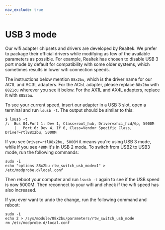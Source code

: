 ```yaml
---
nav_exclude: true
---
```


# USB 3 mode

Our wifi adapter chipsets and drivers are developed by Realtek. We prefer to package their official drivers while modifying as few of the available parameters as possible. For example, Realtek has chosen to disable USB 3 port mode by default for compatibility with some older systems, which sometimes results in lower wifi connection speeds.

The instructions below mention `88x2bu`, which is the driver name for our AC1L and AC3L adapters. For the AC5L adapter, please replace `88x2bu` with `8821cu` wherever you see it below. For the AX1L and AX4L adapters, replace it with `8852bu`.

To see your current speed, insert our adapter in a USB 3 slot, open a terminal and run `lsusb -t`. The output should be similar to this:

```shell
$ lsusb -t
/:  Bus 04.Port 1: Dev 1, Class=root_hub, Driver=xhci_hcd/6p, 5000M
    |__ Port 6: Dev 4, If 0, Class=Vendor Specific Class, Driver=rtl88x2bu, 5000M
```

If you see `Driver=rtl88x2bu, 5000M` it means you're using USB 3 mode, while if you see `480M` it's in USB 2 mode. To switch from USB2 to USB3 mode, run the following commands:

```shell
sudo -i
echo "options 88x2bu rtw_switch_usb_mode=1" > /etc/modprobe.d/local.conf
```

Then reboot your computer and run `lsusb -t` again to see if the USB speed is now 5000M. Then reconnect to your wifi and check if the wifi speed has also increased.

If you ever want to undo the change, run the following command and reboot:

```shell
sudo -i
echo 2 > /sys/module/88x2bu/parameters/rtw_switch_usb_mode
rm /etc/modprobe.d/local.conf
```
